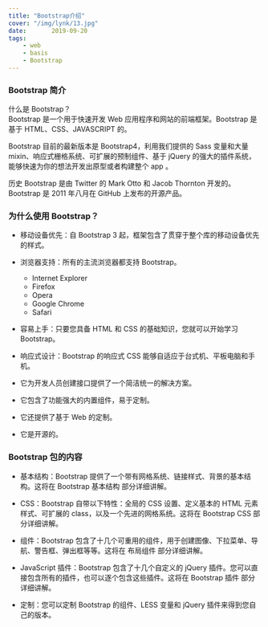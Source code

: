 ```yaml
---
title: "Bootstrap介绍"
cover: "/img/lynk/13.jpg"
date:       2019-09-20
tags:
	- web
	- basis
	- Bootstrap
---
```















### Bootstrap 简介
什么是 Bootstrap？  
Bootstrap 是一个用于快速开发 Web 应用程序和网站的前端框架。Bootstrap 是基于 HTML、CSS、JAVASCRIPT 的。

Bootstrap 目前的最新版本是 Bootstrap4，利用我们提供的 Sass 变量和大量 mixin、响应式栅格系统、可扩展的预制组件、基于 jQuery 的强大的插件系统，能够快速为你的想法开发出原型或者构建整个 app 。

历史
Bootstrap 是由 Twitter 的 Mark Otto 和 Jacob Thornton 开发的。Bootstrap 是 2011 年八月在 GitHub 上发布的开源产品。

### 为什么使用 Bootstrap？
- 移动设备优先：自 Bootstrap 3 起，框架包含了贯穿于整个库的移动设备优先的样式。

- 浏览器支持：所有的主流浏览器都支持 Bootstrap。

    - Internet Explorer  
    - Firefox  
    - Opera  
    - Google Chrome  
    - Safari

- 容易上手：只要您具备 HTML 和 CSS 的基础知识，您就可以开始学习 Bootstrap。

- 响应式设计：Bootstrap 的响应式 CSS 能够自适应于台式机、平板电脑和手机。

- 它为开发人员创建接口提供了一个简洁统一的解决方案。

- 它包含了功能强大的内置组件，易于定制。

- 它还提供了基于 Web 的定制。

- 它是开源的。

### Bootstrap 包的内容
- 基本结构：Bootstrap 提供了一个带有网格系统、链接样式、背景的基本结构。这将在 Bootstrap 基本结构 部分详细讲解。

- CSS：Bootstrap 自带以下特性：全局的 CSS 设置、定义基本的 HTML 元素样式、可扩展的 class，以及一个先进的网格系统。这将在 Bootstrap CSS 部分详细讲解。

- 组件：Bootstrap 包含了十几个可重用的组件，用于创建图像、下拉菜单、导航、警告框、弹出框等等。这将在 布局组件 部分详细讲解。

- JavaScript 插件：Bootstrap 包含了十几个自定义的 jQuery 插件。您可以直接包含所有的插件，也可以逐个包含这些插件。这将在 Bootstrap 插件 部分详细讲解。

- 定制：您可以定制 Bootstrap 的组件、LESS 变量和 jQuery 插件来得到您自己的版本。



